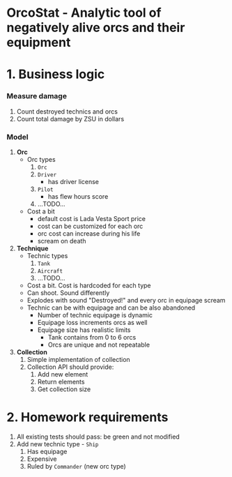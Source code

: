 # OrcoStat - Analytic tool of negatively alive orcs and their equipment

# 1. Business logic

### Measure damage

1. Count destroyed technics and orcs
2. Count total damage by ZSU in dollars

### Model

1. **Orc**
    - Orc types
        1. `Orc`
        2. `Driver`
           - has driver license
        3. `Pilot`
           - has flew hours score
        4. ...TODO...
    - Cost a bit
        - default cost is Lada Vesta Sport price
        - cost can be customized for each orc
        - orc cost can increase during his life
        - scream on death
2. **Technique**
    - Technic types
        1. `Tank`
        2. `Aircraft`
        3. ...TODO...
    - Cost a bit. Cost is hardcoded for each type
    - Can shoot. Sound differently
    - Explodes with sound "Destroyed!" and every orc in equipage scream
    - Technic can be with equipage and can be also abandoned
        - Number of technic equipage is dynamic
        - Equipage loss increments orcs as well
        - Equipage size has realistic limits
            - Tank contains from 0 to 6 orcs
            - Orcs are unique and not repeatable
3. **Collection**
    1. Simple implementation of collection
    2. Collection API should provide:
        1. Add new element
        2. Return elements
        3. Get collection size

# 2. Homework requirements

1. All existing tests should pass: be green and not modified
2. Add new technic type - `Ship`
    1. Has equipage
    2. Expensive
    3. Ruled by `Commander` (new orc type)
